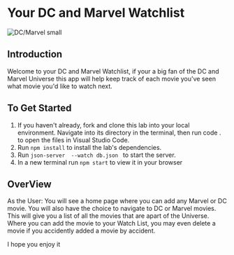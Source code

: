 # Your DC and Marvel Watchlist #
![DC/Marvel small](https://static0.srcdn.com/wordpress/wp-content/uploads/2019/03/DC-Marvel-Comics-Failing-Sales.jpg)

## Introduction ##
Welcome to your DC and Marvel Watchlist, if your a big fan of the DC and Marvel Universe this app will help keep track of each movie you've seen what movie you'd like to watch next. 

## To Get Started ##

1.  If you haven't already, fork and clone this lab into your local environment. Navigate into its directory in the terminal, then run code . to open the files in Visual Studio Code.
2.  Run `npm install` to install the lab's dependencies.
3.  Run `json-server  --watch db.json ` to start the server.
4.  In a new terminal run `npm start` to view it in your browser

## OverView ##
As the User:
You will see a home page where you can add any Marvel or DC movie. You will also have the choice to navigate to DC or Marvel movies. This will give you a list of all the movies that are apart of the Universe. Where you can add the movie to your Watch List, you may even delete a movie if you accidently added a movie by accident.

I hope you enjoy it 